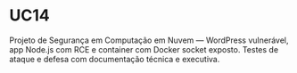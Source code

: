 # UC14
Projeto de Segurança em Computação em Nuvem — WordPress vulnerável, app Node.js com RCE e container com Docker socket exposto. Testes de ataque e defesa com documentação técnica e executiva.
